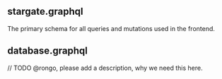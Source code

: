 ## stargate.graphql

The primary schema for all queries and mutations used in the frontend.

## database.graphql

// TODO @rongo, please add a description, why we need this here.
